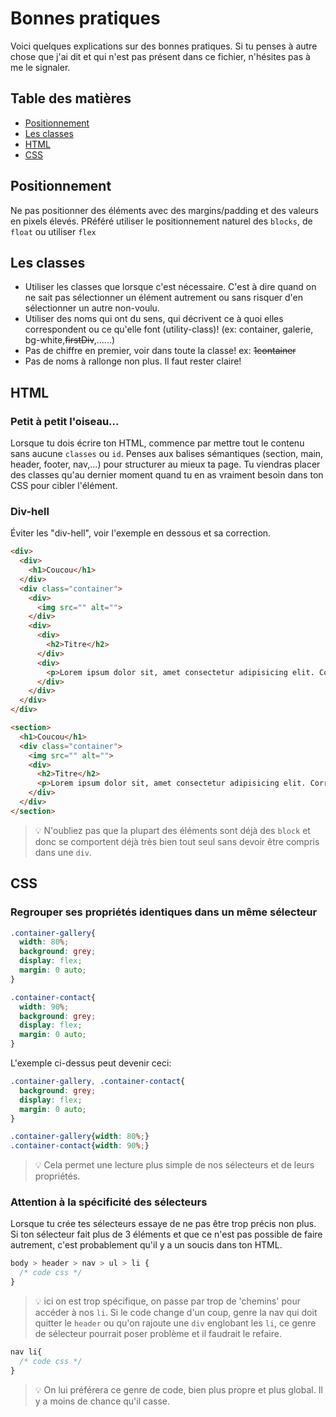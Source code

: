 <!-- omit in toc -->
# Bonnes pratiques

Voici quelques explications sur des bonnes pratiques. Si tu penses à autre chose que j'ai dit et qui n'est pas présent dans ce fichier, n'hésites pas à me le signaler.

<!-- omit in toc -->
## Table des matières

- [Positionnement](#positionnement)
- [Les classes](#les-classes)
- [HTML](#html)
- [CSS](#css)

## Positionnement

Ne pas positionner des éléments avec des margins/padding et des valeurs en pixels élevés. PRéféré utiliser le positionnement naturel des `blocks`, de `float` ou utiliser `flex`

## Les classes

- Utiliser les classes que lorsque c'est nécessaire. C'est à dire quand on ne sait pas sélectionner un élément autrement ou sans risquer d'en sélectionner un autre non-voulu.
- Utiliser des noms qui ont du sens, qui décrivent ce à quoi elles correspondent ou ce qu'elle font (utility-class)! (ex: container, galerie, bg-white,~~firstDiv~~,......)
- Pas de chiffre en premier, voir dans toute la classe! ex: ~~1container~~
- Pas de noms à rallonge non plus. Il faut rester claire!

## HTML
<!-- omit in toc -->
### Petit à petit l'oiseau...

Lorsque tu dois écrire ton HTML, commence par mettre tout le contenu sans aucune `classes` ou `id`. Penses aux balises sémantiques (section, main, header, footer, nav,...) pour structurer au mieux ta page. Tu viendras placer des classes qu'au dernier moment quand tu en as vraiment besoin dans ton CSS pour cibler l'élément.

<!-- omit in toc -->
### Div-hell

Éviter les "div-hell", voir l'exemple en dessous et sa correction.

```html
<div>
  <div>
    <h1>Coucou</h1>
  </div>
  <div class="container">
    <div>
      <img src="" alt="">
    </div>
    <div>
      <div>
        <h2>Titre</h2>
      </div>
      <div>
        <p>Lorem ipsum dolor sit, amet consectetur adipisicing elit. Corrupti, officia.</p>
      </div>
    </div>
  </div>
</div>
```

```html
<section>
  <h1>Coucou</h1>
  <div class="container">
    <img src="" alt="">
    <div>
      <h2>Titre</h2>
      <p>Lorem ipsum dolor sit, amet consectetur adipisicing elit. Corrupti, officia.</p>
    </div>
  </div>
</section>
```

> :bulb: N'oubliez pas que la plupart des éléments sont déjà des `block` et donc se comportent déjà très bien tout seul sans devoir être compris dans une `div`.

## CSS
<!-- omit in toc -->
### Regrouper ses propriétés identiques dans un même sélecteur

```css
.container-gallery{
  width: 80%;
  background: grey;
  display: flex;
  margin: 0 auto;
}

.container-contact{
  width: 90%;
  background: grey;
  display: flex;
  margin: 0 auto;
}
```

L'exemple ci-dessus peut devenir ceci:

```css
.container-gallery, .container-contact{
  background: grey;
  display: flex;
  margin: 0 auto;
}

.container-gallery{width: 80%;}
.container-contact{width: 90%;}
```

> :bulb: Cela permet une lecture plus simple de nos sélecteurs et de leurs propriétés.
<!-- omit in toc -->
### Attention à la spécificité des sélecteurs

Lorsque tu crée tes sélecteurs essaye de ne pas être trop précis non plus. Si ton sélecteur fait plus de 3 éléments et que ce n'est pas possible de faire autrement, c'est probablement qu'il y a un soucis dans ton HTML.

```css
body > header > nav > ul > li {
  /* code css */
}
```

> :bulb: ici on est trop spécifique, on passe par trop de 'chemins' pour accéder à nos `li`. Si le code change d'un coup, genre la nav qui doit quitter le `header` ou qu'on rajoute une `div` englobant les `li`, ce genre de sélecteur pourrait poser problème et il faudrait le refaire.

```css
nav li{
  /* code css */
}
```

> :bulb: On lui préférera ce genre de code, bien plus propre et plus global. Il y a moins de chance qu'il casse.
